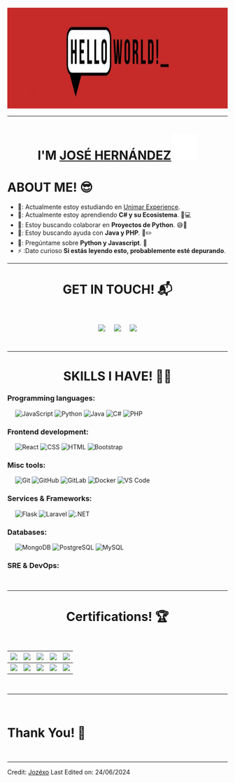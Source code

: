 <p align="center">
    <img src="https://github.com/jozexo/jozexo/blob/main/hello%20world.jpg?raw=true" height="230"/>
  </p>
  <hr>
  <h1 align="center">I'M <a href="https://github.com/jozexo">JOSÉ HERNÁNDEZ<a><img src="https://github.com/jozexo/jozexo/blob/main/wave.gif" width="60px"/></h1>
  <h1>ABOUT ME! 😎</h1>
  
  
  - 🔭: Actualmente estoy estudiando en [Unimar Experience](https:/portalunimar.unimar.edu.ve/).
  - 🌱: Actualmente estoy aprendiendo **C# y su Ecosistema**. 🧠💻
  - 🤔: Estoy buscando colaborar en **Proyectos de Python**. 😅🐍
  - 🤝: Estoy buscando ayuda con **Java y PHP**. 📃✏️
  - 💬: Pregúntame sobre **Python y Javascript**. 🐍
  - ⚡ :Dato curioso **Si estás leyendo esto, probablemente esté depurando**.

  <hr>
  <h1 align="center">GET IN TOUCH! 📬</h1>
  <Br>
  <p align="center">
  <a href="https://www.linkedin.com/in/jos%C3%A9-hern%C3%A1ndez-720476287" target="blank"><img align="center" src="https://img.shields.io/badge/Jos%C3%A9%20Hern%C3%A1ndez-brightgreen?style=for-the-badge&logo=LinkedIn&logoColor=white&logoSize=auto&labelColor=blue&color=blue" /></a></a> &nbsp;&nbsp;&nbsp; <a href="mailto:josegollitohernandezr@gmail.com" target="blank"><img align="center" src="https://img.shields.io/badge/josegollitohernandezr%40gmail.com-badge?style=for-the-badge&logo=Gmail&logoColor=white&color=red" /></a> &nbsp;&nbsp;&nbsp; <a href="https://www.github.com/jozexo" target="blank"><img align="center" src="https://img.shields.io/badge/Jozexo-badge?style=for-the-badge&logo=Github&logoColor=white&color=black" /></a>
  </p>

  <Br>
  <hr>
  <h1 align="center">SKILLS I HAVE! 🤸‍♂</h1>

### Programming languages:
&emsp;
![JavaScript](https://img.shields.io/badge/-JavaScript-000?&logo=JavaScript)
![Python](https://img.shields.io/badge/-Python-000?&logo=Python)
![Java](https://img.shields.io/badge/-Java-000?&logo=OpenJDK)
![C#](https://img.shields.io/badge/-CSharp-000?&logo=CSharp)
![PHP](https://img.shields.io/badge/-PHP-000?&logo=PHP)

### Frontend development:
&emsp;
![React](https://img.shields.io/badge/-React-000?&logo=React)
![CSS](https://img.shields.io/badge/-CSS-000?&logo=CSS3)
![HTML](https://img.shields.io/badge/-HTML-000?&logo=HTML5)
![Bootstrap](https://img.shields.io/badge/-Bootstrap-000?&logo=Bootstrap)

### Misc tools:
&emsp;
![Git](https://img.shields.io/badge/-Git-000?&logo=Git)
![GitHub](https://img.shields.io/badge/-GitHub-000?&logo=GitHub)
![GitLab](https://img.shields.io/badge/-GitLab-000?&logo=GitLab)
![Docker](https://img.shields.io/badge/-Docker-000?&logo=Docker)
![VS Code](https://img.shields.io/badge/-VS%20Code-000?logo=Visual-Studio-Code)

### Services & Frameworks: 
&emsp;
![Flask](https://img.shields.io/badge/-Flask-000?&logo=Flask)
![Laravel](https://img.shields.io/badge/-Laravel-000?&logo=Laravel)
![.NET](https://img.shields.io/badge/-.NET-000?&logo=.NET)


### Databases:
&emsp;
![MongoDB](https://img.shields.io/badge/-MongoDB-000?&logo=MongoDB)
![PostgreSQL](https://img.shields.io/badge/-PostgreSQL-000?&logo=PostgreSQL)
![MySQL](https://img.shields.io/badge/-MySQL-000?&logo=MySQL)

### SRE & DevOps:
<!-- &emsp;
![AWS](https://img.shields.io/badge/-AWS-000?&logo=Amazon-AWS)
![Azure](https://img.shields.io/badge/-Azure-000?&logo=Microsoft-Azure)
![Terraform](https://img.shields.io/badge/-Terraform-000?&logo=Terraform)
![Kubernetes](https://img.shields.io/badge/-Kubernetes-000?&logo=Kubernetes)
![Consul](https://img.shields.io/badge/-Consul-000?&logo=Consul)
![Prometheus](https://img.shields.io/badge/-Prometheus-000?&logo=Prometheus)
![Grafana](https://img.shields.io/badge/-Grafana-000?&logo=Grafana)
![Nginx](https://img.shields.io/badge/-Nginx-000?&logo=Nginx)
![Chef](https://img.shields.io/badge/-Chef-000?&logo=Chef) -->
&emsp;
<hr>
<h1 align="center">Certifications! 🏆</h1>
<Br>
  
  |[![](https://img.shields.io/badge/c%23%20intermedio%20-badge?style=for-the-badge&logoColor=white&labelColor=black&color=black)](https://udemy-certificate.s3.amazonaws.com/image/UC-9b4832a7-4ca4-4b1b-acca-0685d7e8c285.jpg?v=1719254222000)|[![](https://img.shields.io/badge/Python%20intermedio-badge?style=for-the-badge&color=black)](https://cdn.mastermind.ac/certificates/e5fb7192be4c448986dea1f0baa82494.png?timestamp=1719280328)|[![](https://img.shields.io/badge/GIT%20INTERMEDIO-badge?style=for-the-badge&color=black)]()|[![](https://img.shields.io/badge/loADING-badge?style=for-the-badge&color=black)]()|[![](https://img.shields.io/badge/loADING-badge?style=for-the-badge&color=black)]()|
|---|---|---|---|---|
|[![](https://img.shields.io/badge/loADING-badge?style=for-the-badge&color=black)]()|[![](https://img.shields.io/badge/loADING-badge?style=for-the-badge&color=black)]()|[![](https://img.shields.io/badge/loADING-badge?style=for-the-badge&color=black)]()|[![](https://img.shields.io/badge/loADING-badge?style=for-the-badge&color=black)]()|[![](https://img.shields.io/badge/loADING-badge?style=for-the-badge&color=black)]()|

<Br>
<hr>
<Br>
<h1>Thank You! 🤵 </h1>
<Br>

------
  
Credit: [Jozéxo](https://github.com/jozexo)
Last Edited on: 24/06/2024